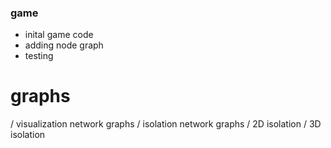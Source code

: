 ### game

- inital game code
- adding node graph
- testing

# graphs

/ visualization network graphs
/ isolation network graphs
/ 2D isolation
/ 3D isolation
